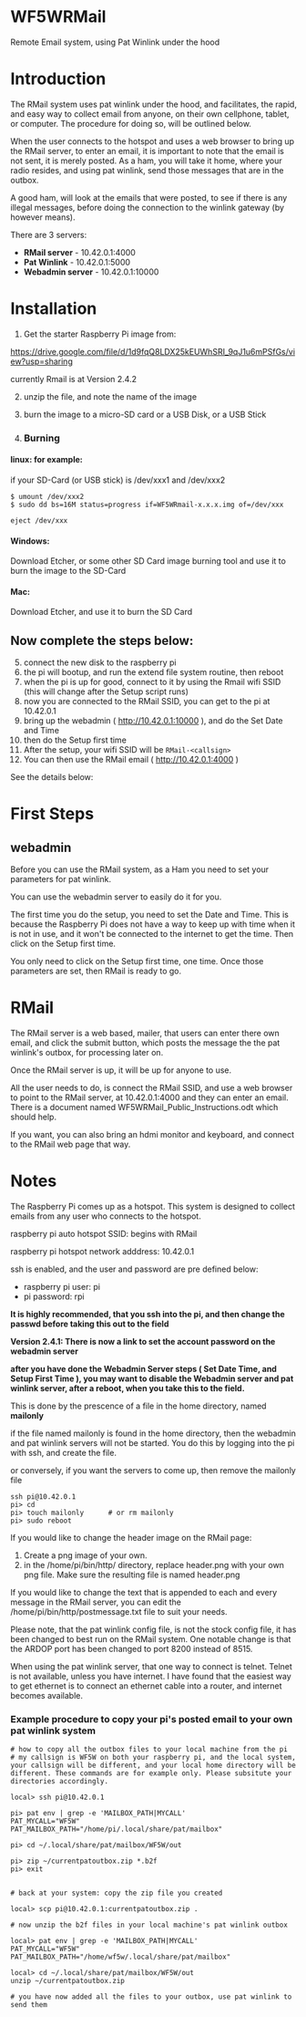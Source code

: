 # WF5WRMail
Remote Email system, using Pat Winlink under the hood

# Introduction

The RMail system uses pat winlink under the hood, and facilitates, the rapid, and easy way to collect email from anyone, on their own cellphone, tablet, or computer. The procedure for doing so, will be outlined below.

When the user connects to the hotspot and uses a web browser to bring up the RMail server, to enter an email, it is important to note that the email is not sent, it is merely posted. As a ham, you will take it home, where your radio resides, and using pat winlink, send those messages that are in the outbox.

A good ham,  will look at the emails that were posted, to see if there is any illegal messages, before doing the connection to the winlink gateway (by however means).

There are 3 servers:

- **RMail server**  - 10.42.0.1:4000 
- **Pat Winlink** - 10.42.0.1:5000 
- **Webadmin server** - 10.42.0.1:10000 

# Installation

1. Get the starter Raspberry Pi image from:

https://drive.google.com/file/d/1d9fqQ8LDX25kEUWhSRI_9qJ1u6mPSfGs/view?usp=sharing   

currently Rmail is at Version 2.4.2

2. unzip the file, and note the name of the image
3. burn the image to a micro-SD card or a USB Disk, or a USB Stick

4. ### Burning
#### linux: for example:

if your SD-Card (or USB stick) is /dev/xxx1 and /dev/xxx2

```$ umount /dev/xxx1
$ umount /dev/xxx2
$ sudo dd bs=16M status=progress if=WF5WRmail-x.x.x.img of=/dev/xxx

eject /dev/xxx
```

#### Windows:

Download Etcher, or some other SD Card image burning tool
and use it to burn the image to the SD-Card

#### Mac:

Download Etcher, and use it to burn the SD Card

## Now complete the steps below:

5. connect the new disk to the raspberry pi
6. the pi will bootup, and run the extend file system routine, then reboot
7. when the pi is up for good, connect to it by using the Rmail wifi SSID (this will change after the Setup script runs)
8. now you are connected to the RMail SSID, you can get to the pi at 10.42.0.1
9. bring up the webadmin ( http://10.42.0.1:10000 ), and do the Set Date and Time
10. then do the Setup first time
11. After the setup, your wifi SSID will be    ```RMail-<callsign>```
12. You can then use the RMail email ( http://10.42.0.1:4000 )

See the details below:

# First Steps

## webadmin

Before you can use the RMail system, as a Ham you need to set your parameters for pat winlink.

You can use the webadmin server to easily do it for you. 

The first time you do the setup, you need to set the Date and Time. This is because the Raspberry Pi does not have a way to keep up with time when it is not in use, and it won't be connected to the internet to get the time. Then click on the Setup first time.

You only need to click on the Setup first time, one time. Once those parameters are set, then RMail is ready to go.

# RMail

The RMail server is a web based,  mailer, that users can enter there own email, and 
click the submit button, which posts the message the the pat winlink's outbox, for processing later on.

Once the RMail server is up, it will be up for anyone to use.

All the user needs to do, is connect the RMail SSID, and use a web browser to point to the RMail server, at 10.42.0.1:4000 and they can enter an email. There is a document named WF5WRMail_Public_Instructions.odt which should help.

If you want, you can also bring an hdmi monitor and keyboard, and connect to the RMail web page that way.

# Notes

The Raspberry Pi comes up as a hotspot. This system is designed to collect emails from any user who connects to the hotspot.

raspberry pi auto hotspot SSID: begins with RMail

raspberry pi hotspot network adddress: 10.42.0.1

ssh is enabled, and the user and password are pre defined below: 

- raspberry pi user: pi
- pi password: rpi


**It is highly recommended, that you ssh into the pi, and then change the passwd before taking this out to the field**

**Version 2.4.1: There is now a link to set the account password on the webadmin server**

**after you have done the Webadmin Server steps ( Set Date Time, and Setup First Time ), you may want to disable the Webadmin server and pat winlink server, after a reboot, when you take this to the field.**

This is done by the prescence of a file in the home directory, named **mailonly**

if the file named mailonly is found in the home directory, then the webadmin and pat winlink servers will not be started. You do this by logging into the pi with ssh, and  create the file.
  
or conversely, if you want the servers to come up, then remove the mailonly file

```
ssh pi@10.42.0.1
pi> cd
pi> touch mailonly      # or rm mailonly
pi> sudo reboot
```


If you would like to change the header image on the RMail page:
1. Create a png image of your own.
2. in the /home/pi/bin/http/ directory, replace header.png with your own png file. Make sure the resulting file is named header.png

If you would like to change the text that is appended to each and every message in the RMail server, you can edit the /home/pi/bin/http/postmessage.txt file to suit your needs.

Please note, that the pat winlink config file, is not the stock config file, it has been changed to best run on the RMail system. One notable change is that the ARDOP port has been changed to port 8200 instead of 8515.

When using the pat winlink server, that one way to connect is telnet. Telnet is not available, unless you have internet. I have found that the easiest way to get ethernet is to connect an ethernet cable into a router, and internet becomes available.

### Example procedure to copy your pi's posted email to your own pat winlink system
```
# how to copy all the outbox files to your local machine from the pi
# my callsign is WF5W on both your raspberry pi, and the local system, your callsign will be different, and your local home directory will be different. These commands are for example only. Please subsitute your directories accordingly. 

local> ssh pi@10.42.0.1

pi> pat env | grep -e 'MAILBOX_PATH|MYCALL'
PAT_MYCALL="WF5W"
PAT_MAILBOX_PATH="/home/pi/.local/share/pat/mailbox"

pi> cd ~/.local/share/pat/mailbox/WF5W/out

pi> zip ~/currentpatoutbox.zip *.b2f
pi> exit


# back at your system: copy the zip file you created

local> scp pi@10.42.0.1:currentpatoutbox.zip .

# now unzip the b2f files in your local machine's pat winlink outbox

local> pat env | grep -e 'MAILBOX_PATH|MYCALL'
PAT_MYCALL="WF5W"
PAT_MAILBOX_PATH="/home/wf5w/.local/share/pat/mailbox"

local> cd ~/.local/share/pat/mailbox/WF5W/out
unzip ~/currentpatoutbox.zip 

# you have now added all the files to your outbox, use pat winlink to send them
```

